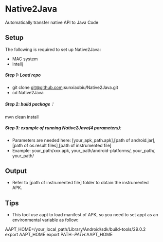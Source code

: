 # Native2Java
Automatically transfer native API to Java Code


## Setup
The following is required to set up Native2Java:
* MAC system
* Intellj

##### Step 1: Load repo
* git clone git@github.com:sunxiaobiu/Native2Java.git
* cd Native2Java

##### Step 2: build package：
mvn clean install

##### Step 3: example of running Native2Java(4 parameters):
* Parameters are needed here: [your_apk_path.apk],[path of android.jar],[path of os.result files],[path of instrumented file]
* Example: your_path/xxx.apk, your_path/android-platforms/, your_path/, your_path/
       
   
## Output
* Refer to [path of instrumented file] folder to obtain the instrumented APK.

## Tips
* This tool use aapt to load manifest of APK, so you need to set appt as an environmental variable as follow:

AAPT_HOME=/your_local_path/Library/Android/sdk/build-tools/29.0.2
export AAPT_HOME
export PATH=$PATH:$AAPT_HOME